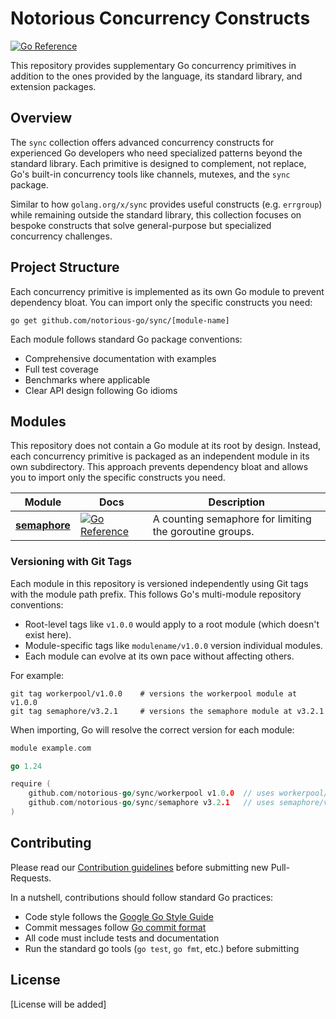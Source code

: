 # Notorious Concurrency Constructs

[![Go Reference](https://pkg.go.dev/badge/github.com/notorious-go/sync.svg)](https://pkg.go.dev/github.com/notorious-go/sync)

This repository provides supplementary Go concurrency primitives in addition to the ones provided
by the language, its standard library, and extension packages.

## Overview

The `sync` collection offers advanced concurrency constructs for experienced Go developers who need
specialized patterns beyond the standard library. Each primitive is designed to complement, not
replace, Go's built-in concurrency tools like channels, mutexes, and the `sync` package.

Similar to how `golang.org/x/sync` provides useful constructs (e.g. `errgroup`) while remaining
outside the standard library, this collection focuses on bespoke constructs that solve
general-purpose but specialized concurrency challenges.

## Project Structure

Each concurrency primitive is implemented as its own Go module to prevent dependency bloat. You can
import only the specific constructs you need:

```shell
go get github.com/notorious-go/sync/[module-name]
```

Each module follows standard Go package conventions:

- Comprehensive documentation with examples
- Full test coverage
- Benchmarks where applicable
- Clear API design following Go idioms

## Modules

This repository does not contain a Go module at its root by design. Instead, each concurrency
primitive is packaged as an independent module in its own subdirectory. This approach prevents
dependency bloat and allows you to import only the specific constructs you need.

| Module                       | Docs                                                                                                                                              | Description                                             |
| ---------------------------- | ------------------------------------------------------------------------------------------------------------------------------------------------- | ------------------------------------------------------- |
| **[semaphore](./semaphore)** | [![Go Reference](https://pkg.go.dev/badge/github.com/notorious-go/sync/semaphore.svg)](https://pkg.go.dev/github.com/notorious-go/sync/semaphore) | A counting semaphore for limiting the goroutine groups. |

### Versioning with Git Tags

Each module in this repository is versioned independently using Git tags with the module path prefix.
This follows Go's multi-module repository conventions:

- Root-level tags like `v1.0.0` would apply to a root module (which doesn't exist here).
- Module-specific tags like `modulename/v1.0.0` version individual modules.
- Each module can evolve at its own pace without affecting others.

For example:

```shell
git tag workerpool/v1.0.0    # versions the workerpool module at v1.0.0
git tag semaphore/v3.2.1     # versions the semaphore module at v3.2.1
```

When importing, Go will resolve the correct version for each module:

```go
module example.com

go 1.24

require (
    github.com/notorious-go/sync/workerpool v1.0.0  // uses workerpool/v1.0.0 tag
    github.com/notorious-go/sync/semaphore v3.2.1   // uses semaphore/v3.2.1 tag
)
```

## Contributing

Please read our [Contribution guidelines][] before submitting new Pull-Requests.

In a nutshell, contributions should follow standard Go practices:

- Code style follows the [Google Go Style Guide][]
- Commit messages follow [Go commit format][]
- All code must include tests and documentation
- Run the standard go tools (`go test`, `go fmt`, etc.) before submitting

[Contribution guidelines]: ./.github/CONTRIBUTING.md
[Google Go Style Guide]: https://google.github.io/styleguide/go/
[Go commit format]: https://go.dev/wiki/CommitMessage

## License

[License will be added]
